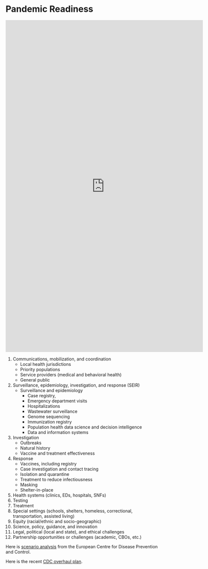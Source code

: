 # Pandemic Readiness

<iframe src="https://docs.google.com/forms/d/e/1FAIpQLSdkCAmezoIpRA3fSMYc4y4v7Gk5lBIDop72Xw25sh-jYDqhvA/viewform?embedded=true" width="640" height="1077" frameborder="0" marginheight="0" marginwidth="0">Loading…</iframe>

1. Communications, mobilization, and coordination
   - Local health jurisdictions 
   - Priority populations
   - Service providers (medical and behavioral health)
   - General public
2. Surveillance, epidemiology, investigation, and response (SEIR) 
   - Surveillance and epidemiology 
     - Case registry,
     - Emergency department visits
     - Hospitalizations
     - Wastewater surveillance
     - Genome sequencing
     - Immunization registry
     - Population health data science and decision intelligence
     - Data and information systems
2. Investigation 
   - Outbreaks
   - Natural history
   - Vaccine and treatment effectiveness
3. Response 
   - Vaccines, including registry
   - Case investigation and contact tracing
   - Isolation and quarantine
   - Treatment to reduce infectiousness
   - Masking
   - Shelter-in-place
4.	Health systems (clinics, EDs, hospitals, SNFs)
5.	Testing
6.	Treatment
7.	Special settings (schools, shelters, homeless, correctional, transportation, assisted living)
8.	Equity (racial/ethnic and socio-geographic)
9.	Science, policy, guidance, and innovation
10. Legal, political (local and state), and ethical challenges
11. Partnership opportunities or challenges (academic, CBOs, etc.)

Here is [scenario analysis](https://www.ecdc.europa.eu/sites/default/files/documents/covid-19-post-acute-phase-pandemic-scenarios-august-2022.pdf) from the  European Centre for Disease Prevention and Control.

Here is the recent [CDC overhaul plan](https://www.cdc.gov/about/organization/cdc-moving-forward.html).
